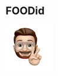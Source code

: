# FOODid

<img
  src="/assets/icons/githubpp.png"
  alt="Alt text"
  title="Memoji"
  style="position: absolute; align: center; width:128px;height:128px;">


 
